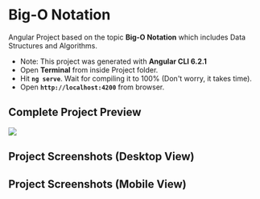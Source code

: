 # Big-O Notation

Angular Project based on the topic <strong>Big-O Notation</strong> which includes Data Structures and Algorithms.

- Note: This project was generated with <strong>Angular CLI 6.2.1</strong>
- Open <strong>Terminal</strong> from inside Project folder. 
- Hit <strong>`ng serve`</strong>. Wait for compiling it to 100% (Don't worry, it takes time).
- Open <strong>`http://localhost:4200`</strong> from browser.

## Complete Project Preview
<img src="readmedocs/video_GIF.gif" />

## Project Screenshots (Desktop View)

## Project Screenshots (Mobile View)
